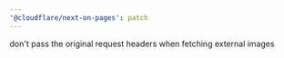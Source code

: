 ```yaml
---
'@cloudflare/next-on-pages': patch
---
```


don't pass the original request headers when fetching external images
